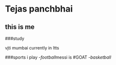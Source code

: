# Tejas panchbhai
## this is me

###study

vjti mumbai 
currently in ltts

###sports i play
-*football*messi is #GOAT
-*basketball*


